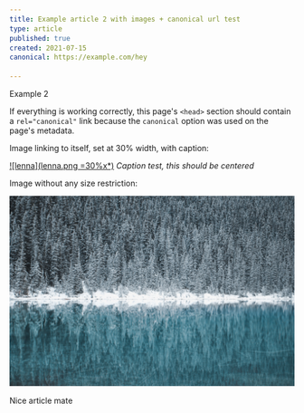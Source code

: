 ```yaml
---
title: Example article 2 with images + canonical url test
type: article
published: true
created: 2021-07-15
canonical: https://example.com/hey

---
```


Example 2

If everything is working correctly, this page's `<head>` section should contain a `rel="canonical"` link because the `canonical` option was used on the page's metadata.

Image linking to itself, set at 30% width, with caption:

[![lenna](lenna.png =30%x*)](lenna.png)
*Caption test, this should be centered*

Image without any size restriction:

![cold](jonny-caspari-TQGpLw48VsU-unsplash.jpg)

Nice article mate
